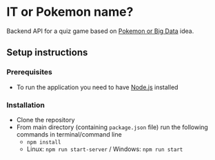 # IT or Pokemon name?

Backend API for a quiz game based on [Pokemon or Big Data](https://github.com/pixelastic/pokemonorbigdata) idea.

## Setup instructions

### Prerequisites

- To run the application you need to have [Node.js](https://nodejs.org/en/) installed

### Installation

- Clone the repository
- From main directory (containing `package.json` file) run the following commands in terminal/command line
    - `npm install`
    - Linux: `npm run start-server` / Windows: `npm run start`

